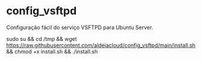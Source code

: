 # config_vsftpd
Configuração fácil do serviço VSFTPD para Ubuntu Server.



sudo su && cd /tmp && wget https://raw.githubusercontent.com/aldeiacloud/config_vsftpd/main/install.sh && chmod +x install.sh && ./install.sh
